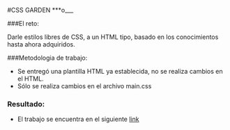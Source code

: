 #CSS GARDEN
***o___

###El reto:

Darle estilos libres de CSS, a un HTML tipo, basado en los conocimientos hasta ahora adquiridos.

###Metodologia de trabajo:
- Se entregó una plantilla HTML ya establecida, no se realiza cambios en el HTML.
- Sólo se realiza cambios en el archivo main.css

### Resultado:
- El trabajo se encuentra en el siguiente [link](https://nicolealiste.github.io/css-garden)